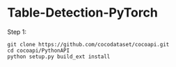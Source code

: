 # Table-Detection-PyTorch

Step 1:
```
git clone https://github.com/cocodataset/cocoapi.git
cd cocoapi/PythonAPI
python setup.py build_ext install
```
